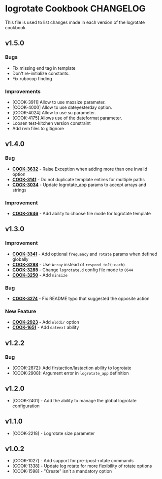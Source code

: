 logrotate Cookbook CHANGELOG
============================
This file is used to list changes made in each version of the logrotate cookbook.

v1.5.0
------

### Bugs
- Fix missing end tag in template
- Don't re-initialize constants.
- Fix rubocop finding

### Improvements
- [COOK-3911] Allow to use maxsize parameter.
- [COOK-4000] Allow to use dateyesterday option.
- [COOK-4024] Allow to use su parameter.
- [COOK-4175] Allows use of the dateformat parameter.
- Loosen test-kitchen version constraint
- Add rvm files to gitignore


v1.4.0
------
### Bug
- **[COOK-3632](https://tickets.opscode.com/browse/COOK-3632)** - Raise Exception when adding more than one invalid option
- **[COOK-3141](https://tickets.opscode.com/browse/COOK-3141)** - Do not duplicate template entires for multiple paths
- **[COOK-3034](https://tickets.opscode.com/browse/COOK-3034)** - Update logrotate_app params to accept arrays and strings

### Improvement
- **[COOK-2646](https://tickets.opscode.com/browse/COOK-2646)** - Add ability to choose file mode for logrotate template

v1.3.0
------
### Improvement
- **[COOK-3341](https://tickets.opscode.com/browse/COOK-3341)** - Add optional `frequency` and `rotate` params when defined globally
- **[COOK-3298](https://tickets.opscode.com/browse/COOK-3298)** - Use `Array` instead of `respond_to?(:each)`
- **[COOK-3285](https://tickets.opscode.com/browse/COOK-3285)** - Change `logrotate.d` config file mode to `0644`
- **[COOK-3250](https://tickets.opscode.com/browse/COOK-3250)** - Add `minsize`

### Bug
- **[COOK-3274](https://tickets.opscode.com/browse/COOK-3274)** - Fix README typo that suggested the opposite action

### New Feature
- **[COOK-2923](https://tickets.opscode.com/browse/COOK-2923)** - Add `olddir` option
- **[COOK-1651](https://tickets.opscode.com/browse/COOK-1651)** - Add `dateext` ability

v1.2.2
-----
### Bug
- [COOK-2872]: Add firstaction/lastaction ability to logrotate
- [COOK-2908]: Argument error in `logrotate_app` definition

v1.2.0
-----
- [COOK-2401] - Add the ability to manage the global logrotate configuration

v1.1.0
-----
- [COOK-2218] - Logrotate size parameter

v1.0.2
-----
- [COOK-1027] - Add support for pre-/post-rotate commands
- [COOK-1338] - Update log rotate for more flexibility of rotate options
- [COOK-1598] - "Create" isn't a mandatory option

